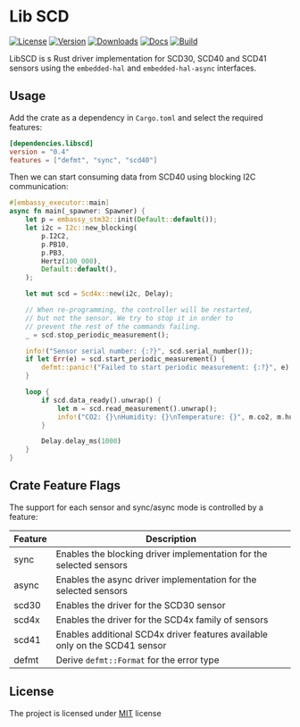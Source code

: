 # Lib SCD

[![License](https://img.shields.io/crates/l/libscd)](https://opensource.org/licenses/MIT)
[![Version](https://img.shields.io/crates/v/libscd)](https://crates.io/crates/libscd)
[![Downloads](https://img.shields.io/crates/d/libscd)](https://crates.io/crates/libscd)
[![Docs](https://img.shields.io/docsrs/libscd)](https://docs.rs/libscd/latest/libscd/)
[![Build](https://img.shields.io/github/actions/workflow/status/SvetlinZarev/libscd/run_tests.yml)](https://github.com/SvetlinZarev/libscd/actions)

LibSCD is s Rust driver implementation for SCD30, SCD40 and SCD41 sensors
using the `embedded-hal` and `embedded-hal-async` interfaces.

## Usage

Add the crate as a dependency in `Cargo.toml` and select the required features:

```toml
[dependencies.libscd]
version = "0.4"
features = ["defmt", "sync", "scd40"]
```

Then we can start consuming data from SCD40 using blocking I2C communication:

```rust
#[embassy_executor::main]
async fn main(_spawner: Spawner) {
    let p = embassy_stm32::init(Default::default());
    let i2c = I2c::new_blocking(
        p.I2C2,
        p.PB10,
        p.PB3,
        Hertz(100_000),
        Default::default(),
    );

    let mut scd = Scd4x::new(i2c, Delay);

    // When re-programming, the controller will be restarted,
    // but not the sensor. We try to stop it in order to
    // prevent the rest of the commands failing.
    _ = scd.stop_periodic_measurement();

    info!("Sensor serial number: {:?}", scd.serial_number());
    if let Err(e) = scd.start_periodic_measurement() {
        defmt::panic!("Failed to start periodic measurement: {:?}", e);
    }

    loop {
        if scd.data_ready().unwrap() {
            let m = scd.read_measurement().unwrap();
            info!("CO2: {}\nHumidity: {}\nTemperature: {}", m.co2, m.humidity, m.temperature)
        }

        Delay.delay_ms(1000)
    }
}
```

## Crate Feature Flags

The support for each sensor and sync/async mode is controlled by a feature:

| Feature | Description                                                                 |
|---------|-----------------------------------------------------------------------------|
| sync    | Enables the blocking driver implementation for the selected sensors         |
| async   | Enables the async driver implementation for the selected sensors            |
| scd30   | Enables the driver for the SCD30 sensor                                     |
| scd4x   | Enables the driver for the SCD4x family of sensors                          |
| scd41   | Enables additional SCD4x driver features available only on the SCD41 sensor |
| defmt   | Derive `defmt::Format` for the error type                                   |

## License

The project is licensed under [MIT](https://opensource.org/licenses/MIT) license
